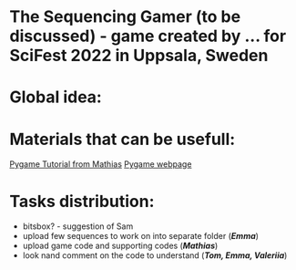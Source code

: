 # The Sequencing Gamer (to be discussed) - game created by ... for SciFest 2022 in Uppsala, Sweden



# Global idea:

# Materials that can be usefull:

[Pygame Tutorial from Mathias](https://www.youtube.com/watch?v=AY9MnQ4x3zk)
[Pygame webpage](https://www.pygame.org/wiki/tutorials)

# Tasks distribution:

- bitsbox? - suggestion of Sam
- upload few sequences to work on into separate folder (*__Emma__*)
- upload game code and supporting codes (*__Mathias__*)
- look nand comment on the code to understand (*__Tom, Emma, Valeriia__*)
